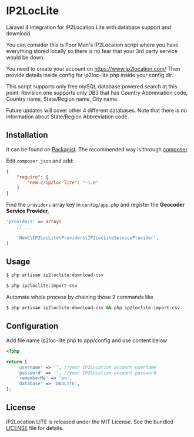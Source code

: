 # IP2LocLite
Laravel 4 integration for IP2Location Lite with database support and download.

You can consider this is Poor Man's IP2Location script where you have everything stored locally 
so there is no fear that your 3rd party service would be down.

You need to create your account on https://www.ip2location.com/
Then provide details inside config for ip2loc-lite.php inside your config dir.

This script supports only free mySQL database powered search at this point.
Revision one supports only DB3 that has Country Abbreviation code, Country name, State/Region name, City name.
 
Future updates will cover other 4 different databases.
Note that there is no information about State/Region Abbreviation code.

Installation
------------

It can be found on [Packagist](https://packagist.org/packages/nem-c/ip2loc-lite).
The recommended way is through [composer](http://getcomposer.org).

Edit `composer.json` and add:

```json
{
    "require": {
        "nem-c/ip2loc-lite": "~1.0"
    }
}
```

Find the `providers` array key in `config/app.php` and register the **Geocoder Service Provider**.

```php
'providers' => array(
    // ...

    'NemC\IP2LocLite\Providers\IP2LocLiteServiceProvider',
)
```

Usage
-----

```bash
$ php artisan ip2loclite:download-csv
```

```bash
$ php ip2loclite:import-csv
```

Automate whole process by chaining those 2 commands like
```bash
$ php artisan ip2loclite:download-csv && php ip2loclite:import-csv
```


Configuration
-------------

Add file name ip2loc-lite.php to app/config and use content below

```php
<?php

return [
    'username' => '', //your IP2Location account username
    'password' => '', //your IP2Location account password
    'rememberMe' => 'on',
    'database' => 'DB3LITE',
];
```

License
-------

IP2Location LITE is released under the MIT License. See the bundled
[LICENSE](https://github.com/nem-c/ip2loc-lite/blob/master/LICENSE.txt)
file for details.